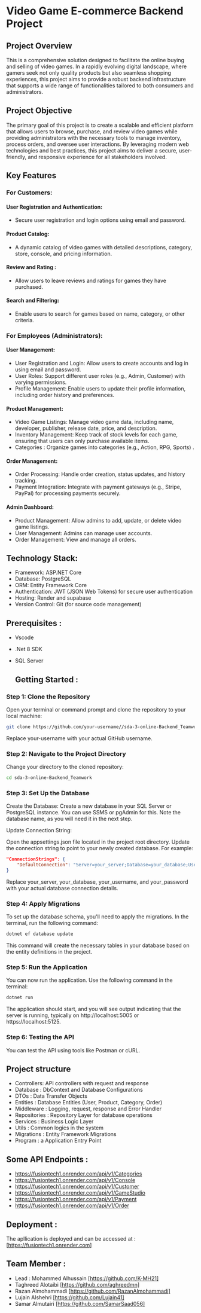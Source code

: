 #  Video Game E-commerce Backend Project


## Project Overview
This is a comprehensive solution designed to facilitate the online buying and selling of video games. In a rapidly evolving digital landscape, where gamers seek not only quality products but also seamless shopping experiences, this project aims to provide a robust backend infrastructure that supports a wide range of functionalities tailored to both consumers and administrators.

## Project Objective
The primary goal of this project is to create a scalable and efficient platform that allows users to browse, purchase, and review video games while providing administrators with the necessary tools to manage inventory, process orders, and oversee user interactions. By leveraging modern web technologies and best practices, this project aims to deliver a secure, user-friendly, and responsive experience for all stakeholders involved.


 ## Key Features

### For Customers:

#### User Registration and Authentication:
- Secure user registration and login options using email and password.

#### Product Catalog:
- A dynamic catalog of video games with detailed descriptions, category, store, console, and pricing information.

#### Review and Rating :
- Allow users to leave reviews and ratings for games they have purchased.

#### Search and Filtering:
- Enable users to search for games based on name, category, or other criteria.


### For Employees (Administrators):
 
#### User Management:
- User Registration and Login: Allow users to create accounts and log in using email and password.
- User Roles: Support different user roles (e.g., Admin, Customer) with varying permissions.
- Profile Management: Enable users to update their profile information, including order history and preferences.
  
#### Product Management:
- Video Game Listings: Manage video game data, including name, developer, publisher, release date, price, and description.
- Inventory Management: Keep track of stock levels for each game, ensuring that users can only purchase available items.
- Categories : Organize games into categories (e.g., Action, RPG, Sports) .

#### Order Management:
- Order Processing: Handle order creation, status updates, and history tracking.
- Payment Integration: Integrate with payment gateways (e.g., Stripe, PayPal) for processing payments securely.

#### Admin Dashboard:
- Product Management: Allow admins to add, update, or delete video game listings.
- User Management: Admins can manage user accounts.
- Order Management: View and manage all orders.

## Technology Stack:

- Framework: ASP.NET Core 
- Database: PostgreSQL 
- ORM: Entity Framework Core 
- Authentication: JWT (JSON Web Tokens) for secure user authentication
- Hosting: Render and supabase 
- Version Control: Git (for source code management)


## Prerequisites :
- Vscode
- .Net 8 SDK
- SQL Server


  ## Getting Started :

### Step 1: Clone the Repository
Open your terminal or command prompt and clone the repository to your local machine:
```bash
git clone https://github.com/your-username//sda-3-online-Backend_Teamwork.git
```
Replace your-username with your actual GitHub username.


 ### Step 2: Navigate to the Project Directory
Change your directory to the cloned repository:
```bash
cd sda-3-online-Backend_Teamwork
```
 ### Step 3: Set Up the Database
Create the Database:
Create a new database in your SQL Server or PostgreSQL instance. You can use SSMS or pgAdmin for this.
Note the database name, as you will need it in the next step.

Update Connection String:

Open the appsettings.json file located in the project root directory.
Update the connection string to point to your newly created database. For example:
```json
"ConnectionStrings": {
    "DefaultConnection": "Server=your_server;Database=your_database;User Id=your_username;Password=your_password;"
}
```
Replace your_server, your_database, your_username, and your_password with your actual database connection details.

 ### Step 4: Apply Migrations
To set up the database schema, you'll need to apply the migrations. In the terminal, run the following command:

```bash
dotnet ef database update
```
This command will create the necessary tables in your database based on the entity definitions in the project.


 ### Step 5: Run the Application
You can now run the application. Use the following command in the terminal:

```bash
dotnet run
```
The application should start, and you will see output indicating that the server is running, typically on http://localhost:5005 or https://localhost:5125.

 ### Step 6: Testing the API
You can test the API using tools like Postman or cURL.


## Project structure
- Controllers: API controllers with request and response
- Database : DbContext and Database Configurations
- DTOs : Data Transfer Objects
- Entities : Database Entities (User, Product, Category, Order)
- Middleware : Logging, request, response and Error Handler 
- Repositories : Repository Layer for database operations
- Services : Business Logic Layer 
- Utils : Common logics in the system 
- Migrations : Entity Framework Migrations
- Program : a Application Entry Point


## Some API Endpoints :
- https://fusiontech1.onrender.com/api/v1/Categories
- https://fusiontech1.onrender.com/api/v1/Console
- https://fusiontech1.onrender.com/api/v1/Customer
- https://fusiontech1.onrender.com/api/v1/GameStudio
- https://fusiontech1.onrender.com/api/v1/Payment
- https://fusiontech1.onrender.com/api/v1/Order



## Deployment :
The apllication is deployed and can be accessed at :  [https://fusiontech1.onrender.com]



## Team Member :
- Lead : Mohammed Alhussain [https://github.com/K-MH21]
- Taghreed Alotaibi [https://github.com/aghreedmn]
- Razan Almohammadi [https://github.com/RazanAlmohammadi]
- Lujain Alshehri [https://github.com/Lujain41]
- Samar Almutairi [https://github.com/SamarSaad056]












